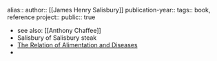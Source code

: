 alias::
author:: [[James Henry Salisbury]] 
publication-year::
tags:: book, reference
project:: 
public:: true

- see also: [[Anthony Chaffee]]
- Salisbury of Salisbury steak
- [The Relation of Alimentation and Diseases](https://justmeat.co/docs/the-relation-of-alimentation-and-disease-j-h-salisbury.pdf)
-